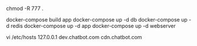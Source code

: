 chmod -R 777 .

docker-compose build app
docker-compose up -d db
docker-compose up -d redis
docker-compose up -d app
docker-compose up -d webserver

vi /etc/hosts
127.0.0.1 dev.chatbot.com cdn.chatbot.com